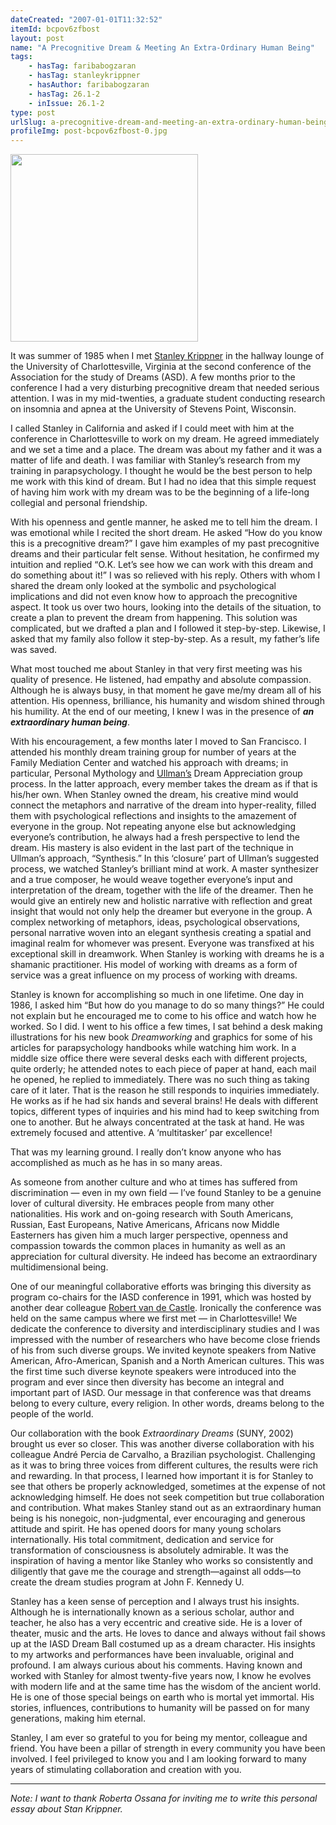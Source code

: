 ```yaml
---
dateCreated: "2007-01-01T11:32:52"
itemId: bcpov6zfbost
layout: post
name: "A Precognitive Dream & Meeting An Extra-Ordinary Human Being"
tags:
    - hasTag: faribabogzaran
    - hasTag: stanleykrippner
    - hasAuthor: faribabogzaran
    - hasTag: 26.1-2
    - inIssue: 26.1-2
type: post
urlSlug: a-precognitive-dream-and-meeting-an-extra-ordinary-human-being
profileImg: post-bcpov6zfbost-0.jpg
---
```


<img src="../images/post-bcpov6zfbost-0.jpg" width="300px" height="auto"/>

It was summer of 1985 when I met [Stanley Krippner](../@stanleykrippner) in the hallway lounge of the University of Charlottesville, Virginia at the second conference of the Association for the study of Dreams (ASD). A few months prior to the conference I had a very disturbing precognitive dream that needed serious attention. I was in my mid-twenties, a graduate student conducting research on insomnia and apnea at the University of Stevens Point, Wisconsin.

I called Stanley in California and asked if I could meet with him at the conference in Charlottesville to work on my dream. He agreed immediately and we set a time and a place. The dream was about my father and it was a matter of life and death. I was familiar with Stanley’s research from my training in parapsychology. I thought he would be the best person to help me work with this kind of dream. But I had no idea that this simple request of having him work with my dream was to be the beginning of a life-long collegial and personal friendship.

With his openness and gentle manner, he asked me to tell him the dream. I was emotional while I recited the short dream. He asked “How do you know this is a precognitive dream?” I gave him examples of my past precognitive dreams and their particular felt sense. Without hesitation, he confirmed my intuition and replied “O.K. Let’s see how we can work with this dream and do something about it!” I was so relieved with his reply. Others with whom I shared the dream only looked at the symbolic and psychological implications and did not even know how to approach the precognitive aspect. It took us over two hours, looking into the details of the situation, to create a plan to prevent the dream from happening. This solution was complicated, but we drafted a plan and I followed it step-by-step. Likewise, I asked that my family also follow it step-by-step. As a result, my father’s life was saved.

What most touched me about Stanley in that very first meeting was his quality of presence. He listened, had empathy and absolute compassion. Although he is always busy, in that moment he gave me/my dream all of his attention. His openness, brilliance, his humanity and wisdom shined through his humility. At the end of our meeting, I knew I was in the presence of **_an extraordinary human being_**.

With his encouragement, a few months later I moved to San Francisco. I attended his monthly dream training group for number of years at the Family Mediation Center and watched his approach with dreams; in particular, Personal Mythology and [Ullman’s](../@montagueullman) Dream Appreciation group process. In the latter approach, every member takes the dream as if that is his/her own. When Stanley owned the dream, his creative mind would connect the metaphors and narrative of the dream into hyper-reality, filled them with psychological reflections and insights to the amazement of everyone in the group. Not repeating anyone else but acknowledging everyone’s contribution, he always had a fresh perspective to lend the dream. His mastery is also evident in the last part of the technique in Ullman’s approach, “Synthesis.” In this ‘closure’ part of Ullman’s suggested process, we watched Stanley’s brilliant mind at work. A master synthesizer and a true composer, he would weave together everyone’s input and interpretation of the dream, together with the life of the dreamer. Then he would give an entirely new and holistic narrative with reflection and great insight that would not only help the dreamer but everyone in the group. A complex networking of metaphors, ideas, psychological observations, personal narrative woven into an elegant synthesis creating a spatial and imaginal realm for whomever was present. Everyone was transfixed at his exceptional skill in dreamwork. When Stanley is working with dreams he is a shamanic practitioner. His model of working with dreams as a form of service was a great influence on my process of working with dreams.

Stanley is known for accomplishing so much in one lifetime. One day in 1986, I asked him “But how do you manage to do so many things?” He could not explain but he encouraged me to come to his office and watch how he worked. So I did. I went to his office a few times, I sat behind a desk making illustrations for his new book _Dreamworking_ and graphics for some of his articles for parapsychology handbooks while watching him work. In a middle size office there were several desks each with different projects, quite orderly; he attended notes to each piece of paper at hand, each mail he opened, he replied to immediately. There was no such thing as taking care of it later. That is the reason he still responds to inquiries immediately. He works as if he had six hands and several brains! He deals with different topics, different types of inquiries and his mind had to keep switching from one to another. But he always concentrated at the task at hand. He was extremely focused and attentive. A ‘multitasker’ par excellence!

That was my learning ground. I really don’t know anyone who has accomplished as much as he has in so many areas.

As someone from another culture and who at times has suffered from discrimination — even in my own field — I’ve found Stanley to be a genuine lover of cultural diversity. He embraces people from many other nationalities. His work and on-going research with South Americans, Russian, East Europeans, Native Americans, Africans now Middle Easterners has given him a much larger perspective, openness and compassion towards the common places in humanity as well as an appreciation for cultural diversity. He indeed has become an extraordinary multidimensional being.

One of our meaningful collaborative efforts was bringing this diversity as program co-chairs for the IASD conference in 1991, which was hosted by another dear colleague [Robert van de Castle](../@bobvandecastle). Ironically the conference was held on the same campus where we first met — in Charlottesville! We dedicate the conference to diversity and interdisciplinary studies and I was impressed with the number of researchers who have become close friends of his from such diverse groups. We invited keynote speakers from Native American, Afro-American, Spanish and a North American cultures. This was the first time such diverse keynote speakers were introduced into the program and ever since then diversity has become an integral and important part of IASD. Our message in that conference was that dreams belong to every culture, every religion. In other words, dreams belong to the people of the world.

Our collaboration with the book _Extraordinary Dreams_ (SUNY, 2002) brought us ever so closer. This was another diverse collaboration with his colleague André Percia de Carvalho, a Brazilian psychologist. Challenging as it was to bring three voices from different cultures, the results were rich and rewarding. In that process, I learned how important it is for Stanley to see that others be properly acknowledged, sometimes at the expense of not acknowledging himself. He does not seek competition but true collaboration and contribution. What makes Stanley stand out as an extraordinary human being is his nonegoic, non-judgmental, ever encouraging and generous attitude and spirit. He has opened doors for many young scholars internationally. His total commitment, dedication and service for transformation of consciousness is absolutely admirable. It was the inspiration of having a mentor like Stanley who works so consistently and diligently that gave me the courage and strength—against all odds—to create the dream studies program at John F. Kennedy U.

Stanley has a keen sense of perception and I always trust his insights. Although he is internationally known as a serious scholar, author and teacher, he also has a very eccentric and creative side. He is a lover of theater, music and the arts. He loves to dance and always without fail shows up at the IASD Dream Ball costumed up as a dream character. His insights to my artworks and performances have been invaluable, original and profound. I am always curious about his comments. Having known and worked with Stanley for almost twenty-five years now, I know he evolves with modern life and at the same time has the wisdom of the ancient world. He is one of those special beings on earth who is mortal yet immortal. His stories, influences, contributions to humanity will be passed on for many generations, making him eternal.

Stanley, I am ever so grateful to you for being my mentor, colleague and friend. You have been a pillar of strength in every community you have been involved. I feel privileged to know you and I am looking forward to many years of stimulating collaboration and creation with you.

<hr>

_Note: I want to thank Roberta Ossana for inviting me to write this personal essay about Stan Krippner._
